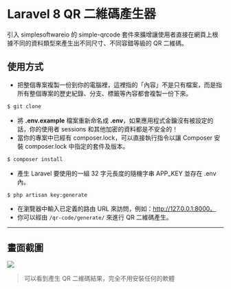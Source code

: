 # Laravel 8 QR 二維碼產生器

引入 simplesoftwareio 的 simple-qrcode 套件來擴增讓使用者直接在網頁上根據不同的資料類型來產生出不同尺寸、不同容錯等級的 QR 二維碼。

## 使用方式
- 把整個專案複製一份到你的電腦裡，這裡指的「內容」不是只有檔案，而是指所有整個專案的歷史紀錄、分支、標籤等內容都會複製一份下來。
```sh
$ git clone
```
- 將 __.env.example__ 檔案重新命名成 __.env__，如果應用程式金鑰沒有被設定的話，你的使用者 sessions 和其他加密的資料都是不安全的！
- 當你的專案中已經有 composer.lock，可以直接執行指令以讓 Composer 安裝 composer.lock 中指定的套件及版本。
```sh
$ composer install
```
- 產⽣ Laravel 要使用的一組 32 字元長度的隨機字串 APP_KEY 並存在 .env 內。
```sh
$ php artisan key:generate
```
- 在瀏覽器中輸入已定義的路由 URL 來訪問，例如：http://127.0.0.1:8000。
- 你可以經由 `/qr-code/generate/` 來進行 QR 二維碼產生。

----

## 畫面截圖
![](https://i.imgur.com/1In0pcW.png)
> 可以看到產生 QR 二維碼結果，完全不用安裝任何的軟體
